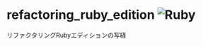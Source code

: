 # refactoring_ruby_edition ![Ruby](https://github.com/Y-Fujikawa/refactoring_ruby_edition/workflows/Ruby/badge.svg?branch=master)
リファクタリングRubyエディションの写経
